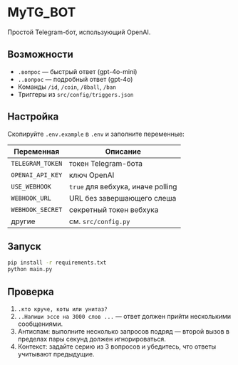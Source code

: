 # MyTG_BOT

Простой Telegram-бот, использующий OpenAI.

## Возможности

- `.вопрос` — быстрый ответ (gpt-4o-mini)
- `..вопрос` — подробный ответ (gpt-4o)
- Команды `/id`, `/coin`, `/8ball`, `/ban`
- Триггеры из `src/config/triggers.json`

## Настройка

Скопируйте `.env.example` в `.env` и заполните переменные:

| Переменная | Описание |
|------------|----------|
| `TELEGRAM_TOKEN` | токен Telegram-бота |
| `OPENAI_API_KEY` | ключ OpenAI |
| `USE_WEBHOOK` | `true` для вебхука, иначе polling |
| `WEBHOOK_URL` | URL без завершающего слеша |
| `WEBHOOK_SECRET` | секретный токен вебхука |
| другие | см. `src/config.py` |

## Запуск

```bash
pip install -r requirements.txt
python main.py
```

## Проверка

1. `.кто круче, коты или унитаз?`
2. `..Напиши эссе на 3000 слов ...` — ответ должен прийти несколькими сообщениями.
3. Антиспам: выполните несколько запросов подряд — второй вызов в пределах пары секунд должен игнорироваться.
4. Контекст: задайте серию из 3 вопросов и убедитесь, что ответы учитывают предыдущие.

